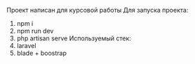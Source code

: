 Проект написан для курсовой работы
Для запуска проекта:
1) npm i
2) npm run dev
3) php artisan serve
Используемый стек:
1) laravel
2) blade + boostrap

